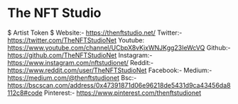 # The NFT Studio #
$ Artist Token $
Website:-
https://thenftstudio.net/
Twitter:-
https://twitter.com/TheNFTStudioNet
Youtube:
https://www.youtube.com/channel/UCbpX8vKjxWNJKgg23IeWcVQ
Github:-
https://github.com/TheNFTStudioNet
Instagram:-
https://www.instagram.com/nftstudionet/
Reddit:- 
https://www.reddit.com/user/TheNFTStudioNet
Facebook:-
Medium:-
https://medium.com/@thenftstudionet
Bsc:-
https://bscscan.com/address/0x47391871d06e96218de5431d9ca43456da8112c8#code
Pinterest:-
https://www.pinterest.com/thenftstudionet
